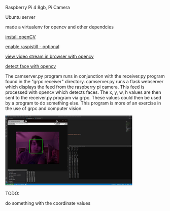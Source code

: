 Raspberry Pi 4 8gb, Pi Camera

Ubuntu server

made a virtualenv for opencv and other dependcies

[install openCV](https://linuxize.com/post/how-to-install-opencv-on-ubuntu-18-04/)

[enable raspistill - optional](https://raspberrypi.stackexchange.com/questions/37359/how-to-use-raspistill-on-ubuntu)

[view video stream in browser with opencv](https://manivannan-ai.medium.com/live-webcam-flask-opencv-python-26a61fee831)

[detect face with opencv](https://towardsdatascience.com/how-to-detect-objects-in-real-time-using-opencv-and-python-c1ba0c2c69c0)

The camserver.py program runs in conjunction with the receiver.py program found in the "grpc receiver" directory. camserver.py runs a flask webserver which displays the feed from the raspberry pi camera. This feed is processed with opencv which detects faces. The x, y, w, h values are then sent to the receiver.py program via grpc. These values could then be used by a program to do something else. This program is more of an exercise in the use of grpc and computer vision.

<img src="https://github.com/davidhannan/Spot-Research-Musser/blob/main/code/working.JPG" width="400">

TODO:

do something with the coordinate values
